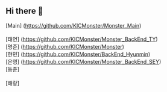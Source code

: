 ## Hi there 👋


[Main] (https://github.com/KICMonster/Monster_Main)<br><br>
[태연] (https://github.com/KICMonster/Monster_BackEnd_TY)<br>
[명준] (https://github.com/KICMonster/Monster)
<br>
[현민] (https://github.com/KICMonster/BackEnd_Hyunmin)
<br>
[은영] (https://github.com/KICMonster/Monster_BackEnd_SEY) <br>
[동준]<br>
<br>
[해랑]<br>


<!--

**Here are some ideas to get you started:**

🙋‍♀️ A short introduction - what is your organization all about?
🌈 Contribution guidelines - how can the community get involved?
👩‍💻 Useful resources - where can the community find your docs? Is there anything else the community should know?
🍿 Fun facts - what does your team eat for breakfast?
🧙 Remember, you can do mighty things with the power of [Markdown](https://docs.github.com/github/writing-on-github/getting-started-with-writing-and-formatting-on-github/basic-writing-and-formatting-syntax)
-->
